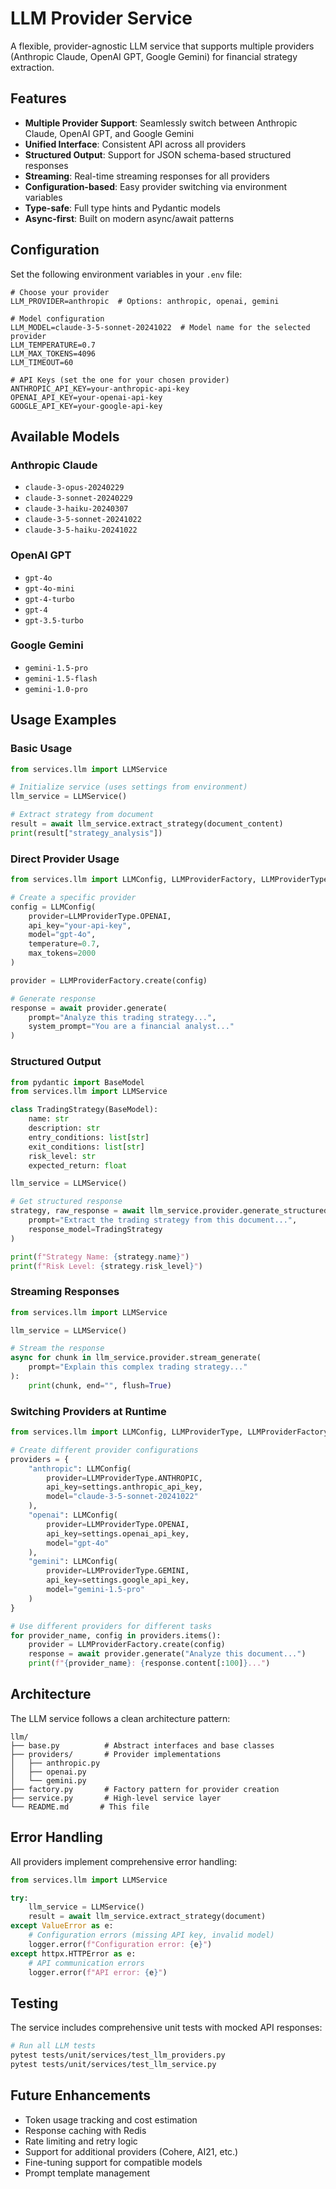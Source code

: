 # LLM Provider Service

A flexible, provider-agnostic LLM service that supports multiple providers (Anthropic Claude, OpenAI GPT, Google Gemini) for financial strategy extraction.

## Features

- **Multiple Provider Support**: Seamlessly switch between Anthropic Claude, OpenAI GPT, and Google Gemini
- **Unified Interface**: Consistent API across all providers
- **Structured Output**: Support for JSON schema-based structured responses
- **Streaming**: Real-time streaming responses for all providers
- **Configuration-based**: Easy provider switching via environment variables
- **Type-safe**: Full type hints and Pydantic models
- **Async-first**: Built on modern async/await patterns

## Configuration

Set the following environment variables in your `.env` file:

```env
# Choose your provider
LLM_PROVIDER=anthropic  # Options: anthropic, openai, gemini

# Model configuration
LLM_MODEL=claude-3-5-sonnet-20241022  # Model name for the selected provider
LLM_TEMPERATURE=0.7
LLM_MAX_TOKENS=4096
LLM_TIMEOUT=60

# API Keys (set the one for your chosen provider)
ANTHROPIC_API_KEY=your-anthropic-api-key
OPENAI_API_KEY=your-openai-api-key
GOOGLE_API_KEY=your-google-api-key
```

## Available Models

### Anthropic Claude
- `claude-3-opus-20240229`
- `claude-3-sonnet-20240229`
- `claude-3-haiku-20240307`
- `claude-3-5-sonnet-20241022`
- `claude-3-5-haiku-20241022`

### OpenAI GPT
- `gpt-4o`
- `gpt-4o-mini`
- `gpt-4-turbo`
- `gpt-4`
- `gpt-3.5-turbo`

### Google Gemini
- `gemini-1.5-pro`
- `gemini-1.5-flash`
- `gemini-1.0-pro`

## Usage Examples

### Basic Usage

```python
from services.llm import LLMService

# Initialize service (uses settings from environment)
llm_service = LLMService()

# Extract strategy from document
result = await llm_service.extract_strategy(document_content)
print(result["strategy_analysis"])
```

### Direct Provider Usage

```python
from services.llm import LLMConfig, LLMProviderFactory, LLMProviderType

# Create a specific provider
config = LLMConfig(
    provider=LLMProviderType.OPENAI,
    api_key="your-api-key",
    model="gpt-4o",
    temperature=0.7,
    max_tokens=2000
)

provider = LLMProviderFactory.create(config)

# Generate response
response = await provider.generate(
    prompt="Analyze this trading strategy...",
    system_prompt="You are a financial analyst..."
)
```

### Structured Output

```python
from pydantic import BaseModel
from services.llm import LLMService

class TradingStrategy(BaseModel):
    name: str
    description: str
    entry_conditions: list[str]
    exit_conditions: list[str]
    risk_level: str
    expected_return: float

llm_service = LLMService()

# Get structured response
strategy, raw_response = await llm_service.provider.generate_structured(
    prompt="Extract the trading strategy from this document...",
    response_model=TradingStrategy
)

print(f"Strategy Name: {strategy.name}")
print(f"Risk Level: {strategy.risk_level}")
```

### Streaming Responses

```python
from services.llm import LLMService

llm_service = LLMService()

# Stream the response
async for chunk in llm_service.provider.stream_generate(
    prompt="Explain this complex trading strategy..."
):
    print(chunk, end="", flush=True)
```

### Switching Providers at Runtime

```python
from services.llm import LLMConfig, LLMProviderType, LLMProviderFactory

# Create different provider configurations
providers = {
    "anthropic": LLMConfig(
        provider=LLMProviderType.ANTHROPIC,
        api_key=settings.anthropic_api_key,
        model="claude-3-5-sonnet-20241022"
    ),
    "openai": LLMConfig(
        provider=LLMProviderType.OPENAI,
        api_key=settings.openai_api_key,
        model="gpt-4o"
    ),
    "gemini": LLMConfig(
        provider=LLMProviderType.GEMINI,
        api_key=settings.google_api_key,
        model="gemini-1.5-pro"
    )
}

# Use different providers for different tasks
for provider_name, config in providers.items():
    provider = LLMProviderFactory.create(config)
    response = await provider.generate("Analyze this document...")
    print(f"{provider_name}: {response.content[:100]}...")
```

## Architecture

The LLM service follows a clean architecture pattern:

```
llm/
├── base.py          # Abstract interfaces and base classes
├── providers/       # Provider implementations
│   ├── anthropic.py
│   ├── openai.py
│   └── gemini.py
├── factory.py       # Factory pattern for provider creation
├── service.py       # High-level service layer
└── README.md       # This file
```

## Error Handling

All providers implement comprehensive error handling:

```python
from services.llm import LLMService

try:
    llm_service = LLMService()
    result = await llm_service.extract_strategy(document)
except ValueError as e:
    # Configuration errors (missing API key, invalid model)
    logger.error(f"Configuration error: {e}")
except httpx.HTTPError as e:
    # API communication errors
    logger.error(f"API error: {e}")
```

## Testing

The service includes comprehensive unit tests with mocked API responses:

```bash
# Run all LLM tests
pytest tests/unit/services/test_llm_providers.py
pytest tests/unit/services/test_llm_service.py
```

## Future Enhancements

- Token usage tracking and cost estimation
- Response caching with Redis
- Rate limiting and retry logic
- Support for additional providers (Cohere, AI21, etc.)
- Fine-tuning support for compatible models
- Prompt template management